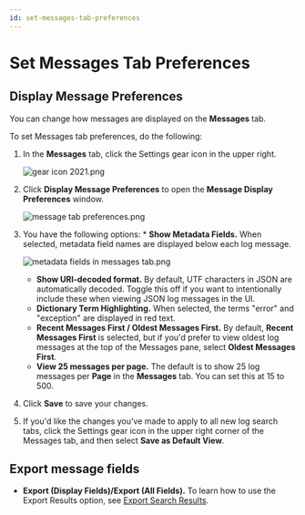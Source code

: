 ```yaml
---
id: set-messages-tab-preferences
---
```


# Set Messages Tab Preferences

## Display Message Preferences

You can change how messages are displayed on the **Messages** tab.

To set Messages tab preferences, do the following:

1. In the **Messages** tab, click the Settings gear icon in the upper right.

    ![gear icon 2021.png](/img/search/get-started-search/search-page/gear-icon.png)    

1. Click **Display Message Preferences** to open the **Message Display Preferences** window.

    ![message tab preferences.png](/img/search/get-started-search/search-page/message-tab-preferences.png)    

1. You have the following options: * **Show Metadata Fields.** When selected, metadata field names are displayed below each log message.

    ![metadata fields in messages tab.png](/img/search/get-started-search/search-page/metadata-fields.png)

    * **Show URI-decoded format.** By default, UTF characters in JSON are automatically decoded. Toggle this off if you want to intentionally include these when viewing JSON log messages in the UI. 
    * **Dictionary Term Highlighting.** When selected, the terms "error" and "exception" are displayed in red text.
    * **Recent Messages First / Oldest Messages First.** By default, **Recent Messages First** is selected, but if you'd prefer to view oldest log messages at the top of the Messages pane, select **Oldest Messages First**. 
    * **View 25 messages per page.** The default is to show 25 log messages per **Page** in the **Messages** tab. You can set this at 15 to 500.

1. Click **Save** to save your changes.
1. If you'd like the changes you've made to apply to all new log search tabs, click the Settings gear icon in the upper right corner of the Messages tab, and then select **Save as Default View**.

## Export message fields

* **Export (Display Fields)/Export (All Fields).** To learn how to use the Export Results option, see [Export Search Results](../search-basics/export-search-results.md).
